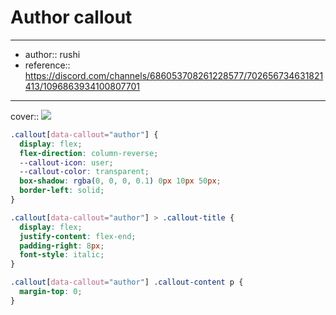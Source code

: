 

# Author callout

---

- author:: rushi
- reference:: https://discord.com/channels/686053708261228577/702656734631821413/1096863934100807701

---

cover:: ![](https://i.imgur.com/2PuEAwx.png)

```css
.callout[data-callout="author"] {
  display: flex;
  flex-direction: column-reverse;
  --callout-icon: user;
  --callout-color: transparent;
  box-shadow: rgba(0, 0, 0, 0.1) 0px 10px 50px;
  border-left: solid;
}

.callout[data-callout="author"] > .callout-title {
  display: flex;
  justify-content: flex-end;
  padding-right: 8px;
  font-style: italic;
}

.callout[data-callout="author"] .callout-content p {
  margin-top: 0;
}
```
